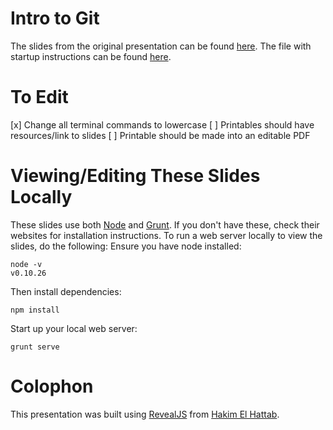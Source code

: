 Intro to Git
======================

The slides from the original presentation can be found [here](http://womenwhocodedc.com/intro-to-git/). The file with startup instructions can be found [here](http://womenwhocodedc.com/intro-to-git/intro-to-git.pdf).

# To Edit
[x] Change all terminal commands to lowercase
[ ] Printables should have resources/link to slides
[ ] Printable should be made into an editable PDF

# Viewing/Editing These Slides Locally
These slides use both [Node]() and [Grunt](). If you don't have these, check their websites for installation instructions. To run a web server locally to view the slides, do the following:
Ensure you have node installed:

    node -v
    v0.10.26

Then install dependencies:

    npm install

Start up your local web server:

    grunt serve

# Colophon
This presentation was built using [RevealJS](http://lab.hakim.se/reveal-js/#/) from [Hakim El Hattab](http://hakim.se/).
